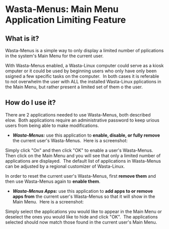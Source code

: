 # Wasta-Menus: Main Menu Application Limiting Feature

## What is it?

Wasta-Menus is a simple way to only display a limited number of pplications in the system's Main Menu for the current user.

With Wasta-Menus enabled, a Wasta-Linux computer could serve as a kiosk omputer or it could be used by beginning users who only have only been ssigned a few specific tasks on the computer.  In both cases it is referable to not overwhelm the user with ALL the installed Wasta-Linux pplications in the Main Menu, but rather present a limited set of them o the user.

## How do I use it?

There are 2 applications needed to use Wasta-Menus, both described elow.  Both applications require an administrative password to keep urious users from being able to make modifications.

- ***Wasta-Menus:*** use this application to **enable, disable, or fully remove** the current user's Wasta-Menus.  Here is a screenshot:

Simply click "On" and then click "OK" to enable a user's Wasta-Menus.  Then click on the Main Menu and you will see that only a limited number of applications are displayed.  The default list of applications in Wasta-Menus can be adjusted by a regional customizer of Wasta-Linux.

In order to reset the current user's Wasta-Menus, first **remove them** and then use Wasta-Menus again to **enable them**.

- ***Wasta-Menus Apps:*** use this application to **add apps to or remove apps from** the current user's Wasta-Menus so that it will show in the Main Menu.  Here is a screenshot:

Simply select the applications you would like to appear in the Main Menu or deselect the ones you would like to hide and click "OK".  The applications selected should now match those found in the current user's Main Menu.
